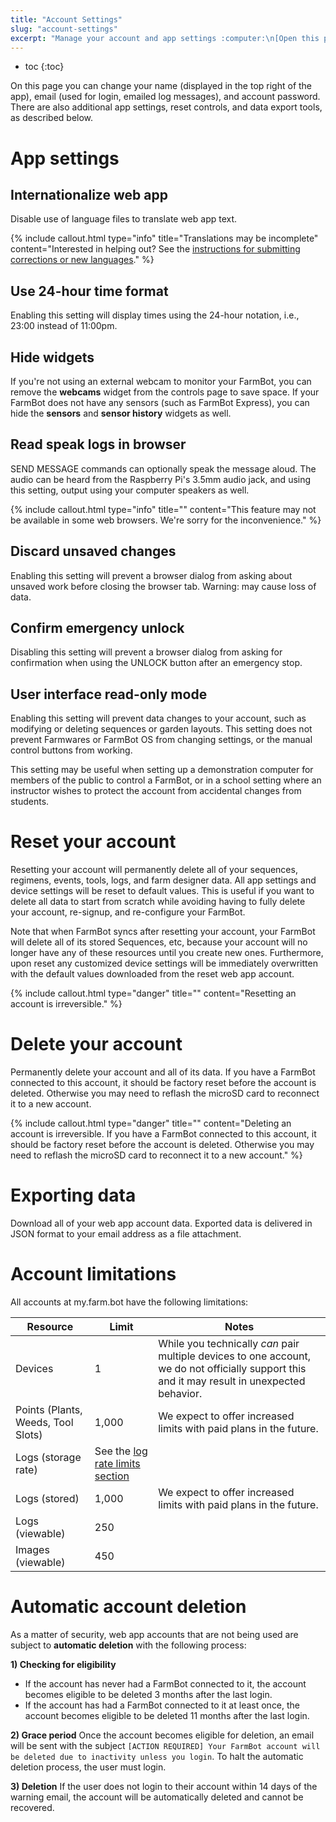 ```yaml
---
title: "Account Settings"
slug: "account-settings"
excerpt: "Manage your account and app settings :computer:\n[Open this page in the app](https://my.farm.bot/app/account)"
---
```


* toc
{:toc}

On this page you can change your name (displayed in the top right of the app), email (used for login, emailed log messages), and account password. There are also additional app settings, reset controls, and data export tools, as described below.

# App settings

## Internationalize web app
Disable use of language files to translate web app text.

{%
include callout.html
type="info"
title="Translations may be incomplete"
content="Interested in helping out? See the [instructions for submitting corrections or new languages](https://github.com/FarmBot/Farmbot-Web-App#translating-the-web-app-into-your-language)."
%}

## Use 24-hour time format
Enabling this setting will display times using the 24-hour notation, i.e., 23:00 instead of 11:00pm.

## Hide widgets
If you're not using an external webcam to monitor your FarmBot, you can remove the **webcams** widget from the controls page to save space. If your FarmBot does not have any sensors (such as FarmBot Express), you can hide the **sensors** and **sensor history** widgets as well.

## Read speak logs in browser
<span class="fb-step fb-wait">SEND MESSAGE</span> commands can optionally speak the message aloud. The audio can be heard from the Raspberry Pi's 3.5mm audio jack, and using this setting, output using your computer speakers as well.

{%
include callout.html
type="info"
title=""
content="This feature may not be available in some web browsers. We're sorry for the inconvenience."
%}

## Discard unsaved changes
Enabling this setting will prevent a browser dialog from asking about unsaved work before closing the browser tab. Warning: may cause loss of data.

## Confirm emergency unlock
Disabling this setting will prevent a browser dialog from asking for confirmation when using the <span class="fb-button fb-yellow">UNLOCK</span> button after an emergency stop.

## User interface read-only mode
Enabling this setting will prevent data changes to your account, such as modifying or deleting sequences or garden layouts. This setting does not prevent Farmwares or FarmBot OS from changing settings, or the manual control buttons from working.

This setting may be useful when setting up a demonstration computer for members of the public to control a FarmBot, or in a school setting where an instructor wishes to protect the account from accidental changes from students.

# Reset your account

Resetting your account will permanently delete all of your sequences, regimens, events, tools, logs, and farm designer data. All app settings and device settings will be reset to default values. This is useful if you want to delete all data to start from scratch while avoiding having to fully delete your account, re-signup, and re-configure your FarmBot.

Note that when FarmBot syncs after resetting your account, your FarmBot will delete all of its stored Sequences, etc, because your account will no longer have any of these resources until you create new ones. Furthermore, upon reset any customized device settings will be immediately overwritten with the default values downloaded from the reset web app account.

{%
include callout.html
type="danger"
title=""
content="Resetting an account is irreversible."
%}

# Delete your account
Permanently delete your account and all of its data. If you have a FarmBot connected to this account, it should be factory reset before the account is deleted. Otherwise you may need to reflash the microSD card to reconnect it to a new account.

{%
include callout.html
type="danger"
title=""
content="Deleting an account is irreversible. If you have a FarmBot connected to this account, it should be factory reset before the account is deleted. Otherwise you may need to reflash the microSD card to reconnect it to a new account."
%}

# Exporting data
Download all of your web app account data. Exported data is delivered in JSON format to your email address as a file attachment.

# Account limitations
All accounts at my.farm.bot have the following limitations:

|Resource                      |Limit                         |Notes                         |
|------------------------------|------------------------------|------------------------------|
|Devices                       |1                             |While you technically *can* pair multiple devices to one account, we do not officially support this and it may result in unexpected behavior.
|Points (Plants, Weeds, Tool Slots)|1,000                         |We expect to offer increased limits with paid plans in the future.
|Logs (storage rate)           |See the [log rate limits section](doc:logs#section-log-limits)|
|Logs (stored)                 |1,000                         |We expect to offer increased limits with paid plans in the future.
|Logs (viewable)               |250                           |
|Images (viewable)             |450                           |

# Automatic account deletion
As a matter of security, web app accounts that are not being used are subject to **automatic deletion** with the following process:

**1) Checking for eligibility**
* If the account has never had a FarmBot connected to it, the account becomes eligible to be deleted 3 months after the last login.
* If the account has had a FarmBot connected to it at least once, the account becomes eligible to be deleted 11 months after the last login.

**2) Grace period**
Once the account becomes eligible for deletion, an email will be sent with the subject `[ACTION REQUIRED] Your FarmBot account will be deleted due to inactivity unless you login`. To halt the automatic deletion process, the user must login.

**3) Deletion**
If the user does not login to their account within 14 days of the warning email, the account will be automatically deleted and cannot be recovered.

